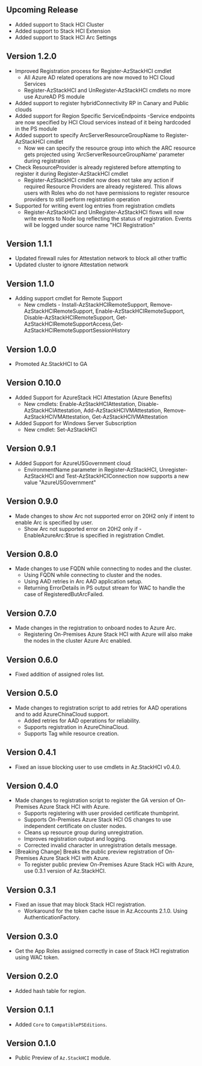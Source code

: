 <!--
    Please leave this section at the top of the change log.

    Changes for the upcoming release should go under the section titled "Upcoming Release", and should adhere to the following format:

    ## Upcoming Release
    * Overview of change #1
        - Additional information about change #1
    * Overview of change #2
        - Additional information about change #2
        - Additional information about change #2
    * Overview of change #3
    * Overview of change #4
        - Additional information about change #4

    ## YYYY.MM.DD - Version X.Y.Z (Previous Release)
    * Overview of change #1
        - Additional information about change #1
-->
## Upcoming Release
* Added support to Stack HCI Cluster
* Added support to Stack HCI Extension
* Added support to Stack HCI Arc Settings

## Version 1.2.0
* Improved Registration process for Register-AzStackHCI cmdlet
    - All Azure AD related operations are now moved to HCI Cloud Services
    - Register-AzStackHCI and UnRegister-AzStackHCI cmdlets no more use AzureAD PS module
* Added support to register hybridConnectivity RP in Canary and Public clouds
* Added support for Region Specific ServiceEndpoints
    -Service endpoints are now specified by HCI Cloud services instead of it being hardcoded in the PS module
* Added support to specify ArcServerResourceGroupName to Register-AzStackHCI cmdlet
    - Now we can specify the resource group into which the ARC resource gets projected using 'ArcServerResourceGroupName' parameter during registration
* Check ResourceProvider is already registered before attempting to register it during Register-AzStackHCI cmdlet
    - Register-AzStackHCI cmdlet now does not take any action if required Resource Providers are already registered. This allows users with Roles who do not have permissions to register resource providers to still perform registration operation
* Supported for writing event log entries from registration cmdlets
    - Register-AzStackHCI and UnRegister-AzStackHCI flows will now write events to Node log reflecting the status  of registration. Events will be logged under source name "HCI Registration"

## Version 1.1.1
* Updated firewall rules for Attestation network to block all other traffic
* Updated cluster to ignore Attestation network

## Version 1.1.0
* Adding support cmdlet for Remote Support 
    - New cmdlets - Install-AzStackHCIRemoteSupport, Remove-AzStackHCIRemoteSupport, Enable-AzStackHCIRemoteSupport, Disable-AzStackHCIRemoteSupport, Get-AzStackHCIRemoteSupportAccess,Get-AzStackHCIRemoteSupportSessionHistory
    
## Version 1.0.0
* Promoted Az.StackHCI to GA

## Version 0.10.0
* Added Support for AzureStack HCI Attestation (Azure Benefits)
    - New cmdlets: Enable-AzStackHCIAttestation, Disable-AzStackHCIAttestation, Add-AzStackHCIVMAttestation, Remove-AzStackHCIVMAttestation, Get-AzStackHCIVMAttestation
* Added Support for Windows Server Subscription
    - New cmdlet: Set-AzStackHCI

## Version 0.9.1
* Added Support for AzureUSGovernment cloud
    - EnvironmentName parameter in Register-AzStackHCI, Unregister-AzStackHCI and Test-AzStackHCIConnection now supports a new value "AzureUSGovernment"
## Version 0.9.0
* Made changes to show Arc not supported error on 20H2 only if intent to enable Arc is specified by user.
    - Show Arc not supported error on 20H2 only if -EnableAzureArc:$true is specified in registration Cmdlet.

## Version 0.8.0
* Made changes to use FQDN while connecting to nodes and the cluster.
    - Using FQDN while connecting to cluster and the nodes.
    - Using AAD retries in Arc AAD application setup.
    - Returning ErrorDetails in PS output stream for WAC to handle the case of RegisteredButArcFailed.

## Version 0.7.0
* Made changes in the registration to onboard nodes to Azure Arc.
    - Registering On-Premises Azure Stack HCI with Azure will also make the nodes in the cluster Azure Arc enabled.   

## Version 0.6.0
* Fixed addition of assigned roles list.

## Version 0.5.0
* Made changes to registration script to add retries for AAD operations and to add AzureChinaCloud support.
    - Added retries for AAD operations for reliability.
    - Supports registration in AzureChinaCloud.
    - Supports Tag while resource creation.

## Version 0.4.1
* Fixed an issue blocking user to use cmdlets in Az.StackHCI v0.4.0.

## Version 0.4.0
* Made changes to registration script to register the GA version of On-Premises Azure Stack HCI with Azure.
    - Supports registering with user provided certificate thumbprint.
    - Supports On-Premises Azure Stack HCI OS changes to use independent certificate on cluster nodes.
    - Cleans up resource group during unregistration.
    - Improves registration output and logging.
    - Corrected invalid character in unregistration details message.
* [Breaking Change] Breaks the public preview registration of On-Premises Azure Stack HCI with Azure.
    - To register public preview On-Premises Azure Stack HCi with Azure, use 0.3.1 version of Az.StackHCI.

## Version 0.3.1
* Fixed an issue that may block Stack HCI registration.
    - Workaround for the token cache issue in Az.Accounts 2.1.0. Using AuthenticationFactory.

## Version 0.3.0
* Get the App Roles assigned correctly in case of Stack HCI registration using WAC token.

## Version 0.2.0
* Added hash table for region.

## Version 0.1.1
* Added `Core` to `CompatiblePSEditions`.

## Version 0.1.0
* Public Preview of `Az.StackHCI` module.
